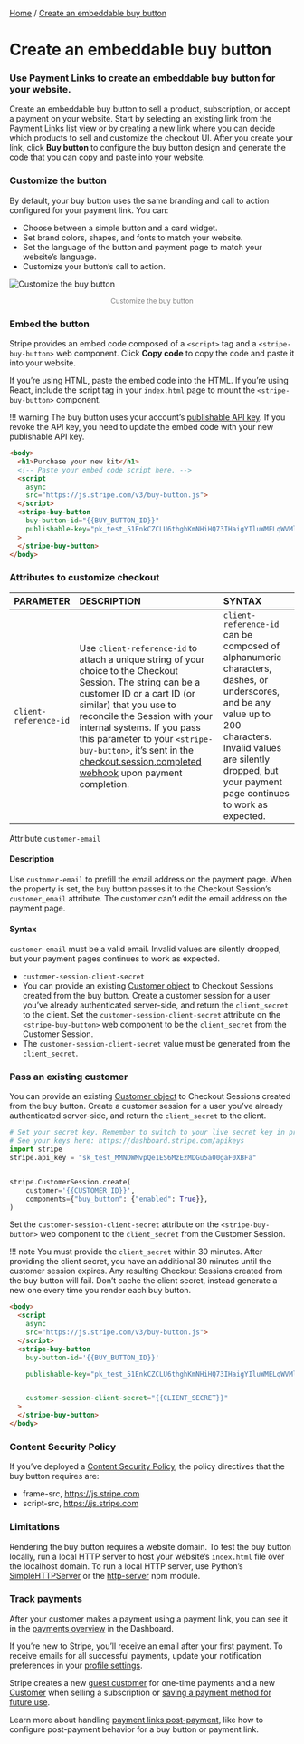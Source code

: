 <style>
    .description{
        font-size: 12px;
        text-align: center;
        color: grey;
    }
</style>

[Home](/) / [Create an embeddable buy button](#)
# Create an embeddable buy button

### Use Payment Links to create an embeddable buy button for your website.
Create an embeddable buy button to sell a product, subscription, or accept a payment on your website. Start by selecting an existing link from the [Payment Links list view]() or by [creating a new link]() where you can decide which products to sell and customize the checkout UI. After you create your link, click **Buy button** to configure the buy button design and generate the code that you can copy and paste into your website.

### Customize the button
By default, your buy button uses the same branding and call to action configured for your payment link. You can:

- Choose between a simple button and a card widget.
- Set brand colors, shapes, and fonts to match your website.
- Set the language of the button and payment page to match your website’s language.
- Customize your button’s call to action.

![Customize the buy button](/assets/images/screenshot1.png)
<p class="description">Customize the buy button</p>

### Embed the button
Stripe provides an embed code composed of a `<script>` tag and a `<stripe-buy-button>` web component. Click **Copy code** to copy the code and paste it into your website.

If you’re using HTML, paste the embed code into the HTML. If you’re using React, include the script tag in your `index.html` page to mount the `<stripe-buy-button>` component.

!!! warning
    The buy button uses your account’s [publishable API key](). If you revoke the API key, you need to update the embed code with your new publishable API key.

``` html title="index.html"
<body>
  <h1>Purchase your new kit</h1>
  <!-- Paste your embed code script here. -->
  <script
    async
    src="https://js.stripe.com/v3/buy-button.js">
  </script>
  <stripe-buy-button
    buy-button-id="{{BUY_BUTTON_ID}}"
    publishable-key="pk_test_51EnkCZCLU6thghKmNHiHQ73IHaigYIluWMELqWVMln10heSz4xpma7dJwmAuMBhYAVTQ76PrC6M0LvmsUxhNzKC500RL4elxGV"
  >
  </stripe-buy-button>
</body>
```
### Attributes to customize checkout
| PARAMETER | DESCRIPTION | SYNTAX |
|:--------------|:------------| :----- |
| `client-reference-id` | Use `client-reference-id` to attach a unique string of your choice to the Checkout Session. The string can be a customer ID or a cart ID (or similar) that you use to reconcile the Session with your internal systems. If you pass this parameter to your `<stripe-buy-button>`, it’s sent in the [checkout.session.completed webhook]() upon payment completion. | `client-reference-id` can be composed of alphanumeric characters, dashes, or underscores, and be any value up to 200 characters. Invalid values are silently dropped, but your payment page continues to work as expected. |

Attribute `customer-email`

#### Description
Use `customer-email` to prefill the email address on the payment page. When the property is set, the buy button passes it to the Checkout Session’s `customer_email` attribute. The customer can’t edit the email address on the payment page.

#### Syntax
`customer-email` must be a valid email. Invalid values are silently dropped, but your payment pages continues to work as expected.

 - `customer-session-client-secret`
 - You can provide an existing [Customer object]() to Checkout Sessions created from the buy button. Create a customer session for a user you’ve already authenticated server-side, and return the `client_secret` to the client. Set the `customer-session-client-secret` attribute on the `<stripe-buy-button>` web component to be the `client_secret` from the Customer Session.
 - The `customer-session-client-secret` value must be generated from the `client_secret`.

### Pass an existing customer
You can provide an existing [Customer object]() to Checkout Sessions created from the buy button. Create a customer session for a user you’ve already authenticated server-side, and return the `client_secret` to the client.

```py title="server.py"
# Set your secret key. Remember to switch to your live secret key in production.
# See your keys here: https://dashboard.stripe.com/apikeys
import stripe
stripe.api_key = "sk_test_MMNDWMvpQe1ES6MzEzMDGu5a00gaF0XBFa"


stripe.CustomerSession.create(
    customer='{{CUSTOMER_ID}}',
    components={"buy_button": {"enabled": True}},
)
```
Set the `customer-session-client-secret` attribute on the `<stripe-buy-button>` web component to the `client_secret` from the Customer Session.

!!! note
    You must provide the `client_secret` within 30 minutes. After providing the client secret, you have an additional 30 minutes until the customer session expires. Any resulting Checkout Sessions created from the buy button will fail. Don’t cache the client secret, instead generate a new one every time you render each buy button.

```html title="index.html"
<body>
  <script
    async
    src="https://js.stripe.com/v3/buy-button.js">
  </script>
  <stripe-buy-button
    buy-button-id='{{BUY_BUTTON_ID}}'

    publishable-key="pk_test_51EnkCZCLU6thghKmNHiHQ73IHaigYIluWMELqWVMln10heSz4xpma7dJwmAuMBhYAVTQ76PrC6M0LvmsUxhNzKC500RL4elxGV"


    customer-session-client-secret="{{CLIENT_SECRET}}"
  >
  </stripe-buy-button>
</body>
```
### Content Security Policy
If you’ve deployed a [Content Security Policy](), the policy directives that the buy button requires are:

- frame-src, https://js.stripe.com
- script-src, https://js.stripe.com

### Limitations
Rendering the buy button requires a website domain. To test the buy button locally, run a local HTTP server to host your website’s `index.html` file over the localhost domain. To run a local HTTP server, use Python’s [SimpleHTTPServer]() or the [http-server]() npm module.

### Track payments
After your customer makes a payment using a payment link, you can see it in the [payments overview]() in the Dashboard.

If you’re new to Stripe, you’ll receive an email after your first payment. To receive emails for all successful payments, update your notification preferences in your [profile settings]().

Stripe creates a new [guest customer]() for one-time payments and a new [Customer]() when selling a subscription or [saving a payment method for future use]().

Learn more about handling [payment links post-payment](), like how to configure post-payment behavior for a buy button or payment link.
